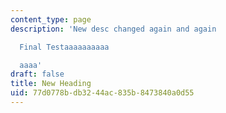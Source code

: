 ```yaml
---
content_type: page
description: 'New desc changed again and again

  Final Testaaaaaaaaaa

  aaaa'
draft: false
title: New Heading
uid: 77d0778b-db32-44ac-835b-8473840a0d55
---
```

